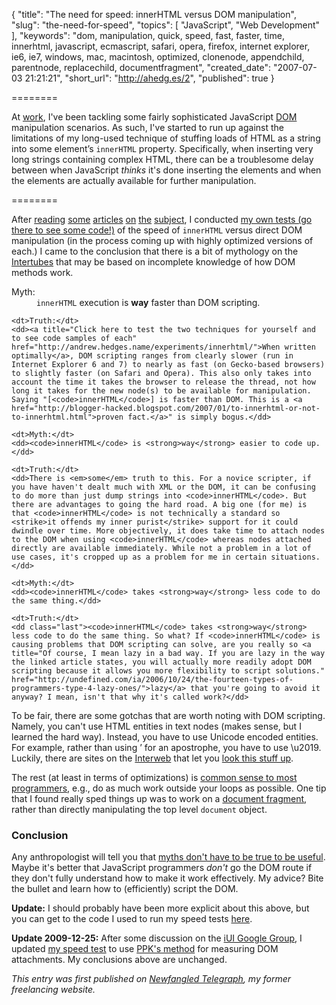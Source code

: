 {
  "title": "The need for speed: innerHTML versus DOM manipulation",
  "slug": "the-need-for-speed",
  "topics": [
    "JavaScript",
    "Web Development"
  ],
  "keywords": "dom, manipulation, quick, speed, fast, faster, time, innerhtml, javascript, ecmascript, safari, opera, firefox, internet explorer, ie6, ie7, windows, mac, macintosh, optimized, clonenode, appendchild, parentnode, replacechild, documentfragment",
  "created_date": "2007-07-03 21:21:21",
  "short_url": "http://ahedg.es/2",
  "published": true
}

========

At <a href="http://vianet.travel/">work</a>, I've been tackling some fairly sophisticated JavaScript <a href="http://en.wikipedia.org/wiki/Document_object_model">DOM</a> manipulation scenarios. As such, I've started to run up against the limitations of my long-used technique of stuffing loads of HTML as a string into some element’s <code>innerHTML</code> property. Specifically, when inserting very long strings containing complex HTML, there can be a troublesome delay between when JavaScript <em>thinks</em> it's done inserting the elements and when the elements are actually available for further manipulation.

========

<p class="outdent">
    After <a href="http://www.developer-x.com/content/innerhtml/dom_vs_innerHTML_perf_test.html">reading</a> <a href="http://www.mredkj.com/tutorials/tablebasics3.html">some</a> <a href="http://www.quirksmode.org/dom/innerhtml.html">articles</a> <a href="http://www.developer-x.com/content/innerhtml/">on</a> <a href="http://slayeroffice.com/articles/innerHTML_alternatives/">the</a> <a href="http://slayeroffice.com/articles/DOM/">subject</a>, I conducted <a title="Click here to test the two techniques for yourself and to see code samples of each" href="http://andrew.hedges.name/experiments/innerhtml/">my own tests (go there to see some code!)</a> of the speed of <code>innerHTML</code> versus direct DOM manipulation (in the process coming up with highly optimized versions of each.) I came to the conclusion that there is a bit of mythology on the <a href="http://www.urbandictionary.com/define.php?term=intertubes">Intertubes</a> that may be based on incomplete knowledge of how DOM methods work.
</p>

<dl>
    <dt>Myth:</dt>
    <dd><code>innerHTML</code> execution is <strong>way</strong> faster than DOM scripting.</dd>
    
    <dt>Truth:</dt>
    <dd><a title="Click here to test the two techniques for yourself and to see code samples of each" href="http://andrew.hedges.name/experiments/innerhtml/">When written optimally</a>, DOM scripting ranges from clearly slower (run in Internet Explorer 6 and 7) to nearly as fast (on Gecko-based browsers) to slightly faster (on Safari and Opera). This also only takes into account the time it takes the browser to release the thread, not how long it takes for the new node(s) to be available for manipulation. Saying "[<code>innerHTML</code>] is faster than DOM. This is a <a href="http://blogger-hacked.blogspot.com/2007/01/to-innerhtml-or-not-to-innerhtml.html">proven fact.</a>" is simply bogus.</dd>
    
    <dt>Myth:</dt>
    <dd><code>innerHTML</code> is <strong>way</strong> easier to code up.</dd>
    
    <dt>Truth:</dt>
    <dd>There is <em>some</em> truth to this. For a novice scripter, if you have haven't dealt much with XML or the DOM, it can be confusing to do more than just dump strings into <code>innerHTML</code>. But there are advantages to going the hard road. A big one (for me) is that <code>innerHTML</code> is not technically a standard so <strike>it offends my inner purist</strike> support for it could dwindle over time. More objectively, it does take time to attach nodes to the DOM when using <code>innerHTML</code> whereas nodes attached directly are available immediately. While not a problem in a lot of use cases, it's cropped up as a problem for me in certain situations.</dd>
    
    <dt>Myth:</dt>
    <dd><code>innerHTML</code> takes <strong>way</strong> less code to do the same thing.</dd>
    
    <dt>Truth:</dt>
    <dd class="last"><code>innerHTML</code> takes <strong>way</strong> less code to do the same thing. So what? If <code>innerHTML</code> is causing problems that DOM scripting can solve, are you really so <a title="Of course, I mean lazy in a bad way. If you are lazy in the way the linked article states, you will actually more readily adopt DOM scripting because it allows you more flexibility to script solutions." href="http://undefined.com/ia/2006/10/24/the-fourteen-types-of-programmers-type-4-lazy-ones/">lazy</a> that you're going to avoid it anyway? I mean, isn't that why it's called work?</dd>
</dl>

<p>
    To be fair, there are some gotchas that are worth noting with DOM scripting. Namely, you can't use HTML entities in text nodes (makes sense, but I learned the hard way). Instead, you have to use Unicode encoded entities. For example, rather than using &#8217; for an apostrophe, you have to use \u2019. Luckily, there are sites on the <a href="http://www.urbandictionary.com/define.php?term=interweb">Interweb</a> that let you <a href="http://slayeroffice.com/tools/unicode_lookup/">look this stuff up</a>.
</p>

<p>
    The rest (at least in terms of optimizations) is <a href="http://www.peachpit.com/articles/article.asp?p=31567&seqNum=6&rl=1">common sense to most programmers</a>, e.g., do as much work outside your loops as possible. One tip that I found really sped things up was to work on a <a href="http://www.devguru.com/technologies/xmldom/quickref/obj_documentFragment.html">document fragment</a>, rather than directly manipulating the top level <code>document</code> object.
</p>

<h3>
    Conclusion
</h3>

<p>
    Any anthropologist will tell you that <a href="http://www.anthroblog.tadmcilwraith.com/2006/05/25/does-truth-matter-in-stories/">myths don't have to be true to be useful</a>. Maybe it's better that JavaScript programmers <em>don't</em> go the DOM route if they don't fully understand how to make it work effectively. My advice? Bite the bullet and learn how to (efficiently) script the DOM.
</p>

<p>
    <strong>Update:</strong> I should probably have been more explicit about this above, but you can get to the code I used to run my speed tests <a title="Click here to test the two techniques for yourself and to see code samples of each" href="http://andrew.hedges.name/experiments/innerhtml/">here</a>.
</p>

<p>
<strong>Update 2009-12-25:</strong> After some discussion on the <a href="http://groups.google.com/group/iphonewebdev/browse_thread/thread/98fde2079026678d">iUI Google Group</a>, I updated <a href="http://andrew.hedges.name/e/innerhtml/">my speed test</a> to use <a href="http://www.quirksmode.org/blog/archives/2009/08/when_to_read_ou.html">PPK's method</a> for measuring DOM attachments. My conclusions above are unchanged.
</p>

_This entry was first published on <a href="http://www.newfangledtelegraph.com/blog/">Newfangled Telegraph</a>, my former freelancing website._
